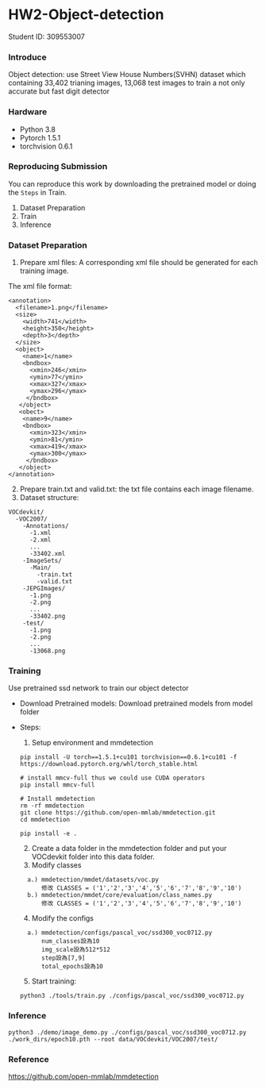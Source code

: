 # HW2-Object-detection
Student ID: 309553007

### Introduce
Object detection: 
use Street View House Numbers(SVHN) dataset which containing 33,402 trianing images, 13,068 test images to train a not only accurate but fast digit detector

### Hardware
* Python 3.8
* Pytorch 1.5.1
* torchvision 0.6.1

### Reproducing Submission
You can reproduce this work by downloading  the pretrained model or doing the ```Steps``` in Train.
1. Dataset Preparation
2. Train
3. Inference

### Dataset Preparation
1. Prepare xml files: A corresponding xml file should be generated for each training image.

The xml file format:
```
<annotation>
  <filename>1.png</filename>
  <size>
    <width>741</width>
    <height>350</height>
    <depth>3</depth>
  </size>
  <object>
    <name>1</name>
    <bndbox>
      <xmin>246</xmin>
      <ymin>77</ymin>
      <xmax>327</xmax>
      <ymax>296</ymax>
     </bndbox>
   </object>
   <obect>
    <name>9</name>
    <bndbox>
      <xmin>323</xmin>
      <ymin>81</ymin>
      <xmax>419</xmax>
      <ymax>300</ymax>
     </bndbox>
   </object>
</annotation>
```
2. Prepare train.txt and valid.txt: the txt file contains each image filename.
3. Dataset structure:
```
VOCdevkit/
  -VOC2007/
    -Annotations/
      -1.xml
      -2.xml
      ...
      -33402.xml
    -ImageSets/
      -Main/
        -train.txt
        -valid.txt
    -JEPGImages/
      -1.png
      -2.png
      ...
      -33402.png
    -test/
      -1.png
      -2.png
      ...
      -13068.png
```

### Training
Use pretrained ssd network to train our object detector
* Download Pretrained models:
Download pretrained models from model folder
* Steps:
  1. Setup environment and mmdetection
  ```
  pip install -U torch==1.5.1+cu101 torchvision==0.6.1+cu101 -f https://download.pytorch.org/whl/torch_stable.html

  # install mmcv-full thus we could use CUDA operators
  pip install mmcv-full

  # Install mmdetection
  rm -rf mmdetection
  git clone https://github.com/open-mmlab/mmdetection.git
  cd mmdetection

  pip install -e .
  ```
  2. Create a data folder in the mmdetection folder and put your VOCdevkit folder into this data folder.
  3. Modify classes
  ```
    a.) mmdetection/mmdet/datasets/voc.py
        修改 CLASSES = ('1','2','3','4','5','6','7','8','9','10')
    b.) mmdetection/mmdet/core/evaluation/class_names.py
        修改 CLASSES = ('1','2','3','4','5','6','7','8','9','10')
  ```
    
  4. Modify the configs
  ```
    a.) mmdetection/configs/pascal_voc/ssd300_voc0712.py
        num_classes設為10
        img_scale設為512*512
        step設為[7,9]
        total_epochs設為10
  ```
  5. Start training:
  
  ```python3 ./tools/train.py ./configs/pascal_voc/ssd300_voc0712.py```
  

### Inference

```python3 ./demo/image_demo.py ./configs/pascal_voc/ssd300_voc0712.py ./work_dirs/epoch10.pth --root data/VOCdevkit/VOC2007/test/```

### Reference
<https://github.com/open-mmlab/mmdetection>
